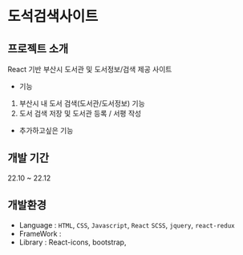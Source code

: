 # 도석검색사이트

## 프로젝트 소개 
React 기반 부산시 도서관 및 도서정보/검색 제공 사이트

+ 기능 
1) 부산시 내 도서 검색(도서관/도서정보) 기능 
2) 도서 검색 저장 및 도서관 등록 / 서평 작성

+ 추가하고싶은 기능 

## 개발 기간
22.10 ~ 22.12

## 개발환경 
+ Language : `HTML`, `CSS`, `Javascript`, `React` 
 `SCSS`, `jquery`, `react-redux` <br/>
+ FrameWork : <br/>
+ Library : React-icons, bootstrap,